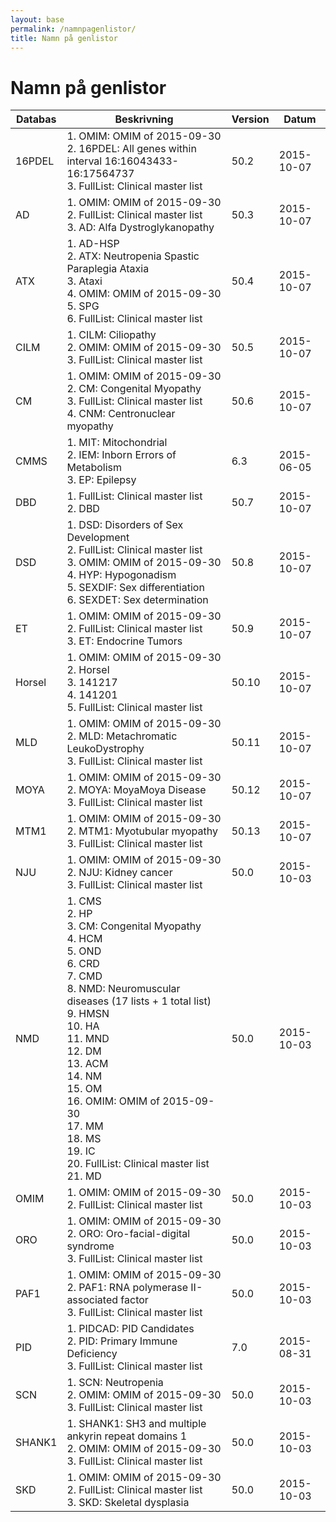 ```yaml
---
layout: base
permalink: /namnpagenlistor/
title: Namn på genlistor
---
```


# Namn på genlistor

|Databas|Beskrivning|Version|Datum|
|---|---|---|---|
|16PDEL|1. OMIM: OMIM of 2015-09-30<br />2. 16PDEL: All genes within interval 16:16043433-16:17564737<br />3. FullList: Clinical master list<br />|50.2|2015-10-07|
|AD|1. OMIM: OMIM of 2015-09-30<br />2. FullList: Clinical master list<br />3. AD: Alfa Dystroglykanopathy<br />|50.3|2015-10-07|
|ATX|1. AD-HSP<br />2. ATX: Neutropenia Spastic Paraplegia Ataxia<br />3. Ataxi<br />4. OMIM: OMIM of 2015-09-30<br />5. SPG<br />6. FullList: Clinical master list<br />|50.4|2015-10-07|
|CILM|1. CILM: Ciliopathy<br />2. OMIM: OMIM of 2015-09-30<br />3. FullList: Clinical master list<br />|50.5|2015-10-07|
|CM|1. OMIM: OMIM of 2015-09-30<br />2. CM: Congenital Myopathy<br />3. FullList: Clinical master list<br />4. CNM: Centronuclear myopathy<br />|50.6|2015-10-07|
|CMMS|1. MIT: Mitochondrial<br />2. IEM: Inborn Errors of Metabolism<br />3. EP: Epilepsy<br />|6.3|2015-06-05|
|DBD|1. FullList: Clinical master list<br />2. DBD<br />|50.7|2015-10-07|
|DSD|1. DSD: Disorders of Sex Development<br />2. FullList: Clinical master list<br />3. OMIM: OMIM of 2015-09-30<br />4. HYP: Hypogonadism<br />5. SEXDIF: Sex differentiation<br />6. SEXDET: Sex determination<br />|50.8|2015-10-07|
|ET|1. OMIM: OMIM of 2015-09-30<br />2. FullList: Clinical master list<br />3. ET: Endocrine Tumors<br />|50.9|2015-10-07|
|Horsel|1. OMIM: OMIM of 2015-09-30<br />2. Horsel<br />3. 141217<br />4. 141201<br />5. FullList: Clinical master list<br />|50.10|2015-10-07|
|MLD|1. OMIM: OMIM of 2015-09-30<br />2. MLD: Metachromatic LeukoDystrophy<br />3. FullList: Clinical master list<br />|50.11|2015-10-07|
|MOYA|1. OMIM: OMIM of 2015-09-30<br />2. MOYA: MoyaMoya Disease<br />3. FullList: Clinical master list<br />|50.12|2015-10-07|
|MTM1|1. OMIM: OMIM of 2015-09-30<br />2. MTM1: Myotubular myopathy<br />3. FullList: Clinical master list<br />|50.13|2015-10-07|
|NJU|1. OMIM: OMIM of 2015-09-30<br />2. NJU: Kidney cancer<br />3. FullList: Clinical master list<br />|50.0|2015-10-03|
|NMD|1. CMS<br />2. HP<br />3. CM: Congenital Myopathy<br />4. HCM<br />5. OND<br />6. CRD<br />7. CMD<br />8. NMD: Neuromuscular diseases (17 lists + 1 total list)<br />9. HMSN<br />10. HA<br />11. MND<br />12. DM<br />13. ACM<br />14. NM<br />15. OM<br />16. OMIM: OMIM of 2015-09-30<br />17. MM<br />18. MS<br />19. IC<br />20. FullList: Clinical master list<br />21. MD<br />|50.0|2015-10-03|
|OMIM|1. OMIM: OMIM of 2015-09-30<br />2. FullList: Clinical master list<br />|50.0|2015-10-03|
|ORO|1. OMIM: OMIM of 2015-09-30<br />2. ORO: Oro-facial-digital syndrome<br />3. FullList: Clinical master list<br />|50.0|2015-10-03|
|PAF1|1. OMIM: OMIM of 2015-09-30<br />2. PAF1: RNA polymerase II-associated factor<br />3. FullList: Clinical master list<br />|50.0|2015-10-03|
|PID|1. PIDCAD: PID Candidates<br />2. PID: Primary Immune Deficiency<br />3. FullList: Clinical master list<br />|7.0|2015-08-31|
|SCN|1. SCN: Neutropenia<br />2. OMIM: OMIM of 2015-09-30<br />3. FullList: Clinical master list<br />|50.0|2015-10-03|
|SHANK1|1. SHANK1: SH3 and multiple ankyrin repeat domains 1<br />2. OMIM: OMIM of 2015-09-30<br />3. FullList: Clinical master list<br />|50.0|2015-10-03|
|SKD|1. OMIM: OMIM of 2015-09-30<br />2. FullList: Clinical master list<br />3. SKD: Skeletal dysplasia<br />|50.0|2015-10-03|
